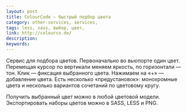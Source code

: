 ```yaml
---
layout: post
title: СolourCode — быстрый подбор цвета
category: other-services, services, 
tags: less, sass, выбор, цвет, 
link: http://colourco.de/
description: 
keywords: 
---
```


<p>Сервис для подбора цветов. Первоначально во вьюпорте один цвет. Перемещая курсор по вертикали меняем яркость, по горизонтали — тон. Клик — фиксация выбранного цвета. Нажимаем на «+» — добавление цвета. Есть несколько «предустановок»: монохромные цвета и несколько вариантов сочетаний по цветовому кругу.</p>
<p>Получить выбранный цвет можно в любой цветовой модели. Экспортировать наборы цветов можно в SASS, LESS и PNG.</p>
